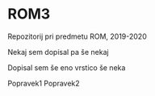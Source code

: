 # ROM3
Repozitorij pri predmetu ROM, 2019-2020

Nekaj sem dopisal pa še nekaj

Dopisal sem še eno vrstico še neka

Popravek1
Popravek2
